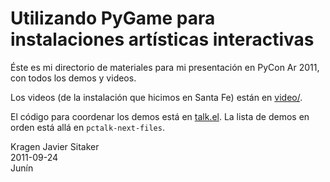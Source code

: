 Utilizando PyGame para instalaciones artísticas interactivas
============================================================

Éste es mi directorio de materiales para mi presentación en PyCon Ar
2011, con todos los demos y videos.

Los videos (de la instalación que hicimos en Santa Fe) están en
[video/](video/).

El código para coordenar los demos está en [talk.el](talk.el).  La
lista de demos en orden está allá en `pctalk-next-files`.

Kragen Javier Sitaker  
2011-09-24  
Junín
